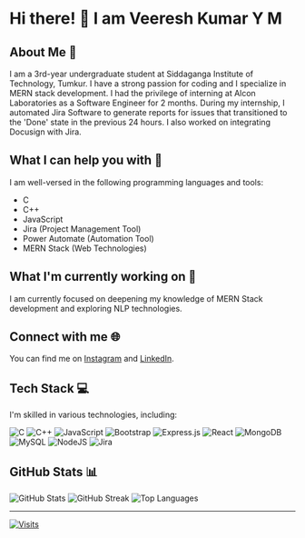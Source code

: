 # Hi there! 👋 I am Veeresh Kumar Y M

## About Me 💫
I am a 3rd-year undergraduate student at Siddaganga Institute of Technology, Tumkur. I have a strong passion for coding and I specialize in MERN stack development. I had the privilege of interning at Alcon Laboratories as a Software Engineer for 2 months. During my internship, I automated Jira Software to generate reports for issues that transitioned to the 'Done' state in the previous 24 hours. I also worked on integrating Docusign with Jira.

## What I can help you with 💬
I am well-versed in the following programming languages and tools:
- C
- C++
- JavaScript
- Jira (Project Management Tool)
- Power Automate (Automation Tool)
- MERN Stack (Web Technologies)

## What I'm currently working on 🌱
I am currently focused on deepening my knowledge of MERN Stack development and exploring NLP technologies.

## Connect with me 🌐
You can find me on [Instagram](https://instagram.com/Veeresh_ym) and [LinkedIn](https://in.linkedin.com/in/veeresh-kumar-y-m-09b779221).

## Tech Stack 💻
I'm skilled in various technologies, including:

![C](https://img.shields.io/badge/c-%2300599C.svg?style=for-the-badge&logo=c&logoColor=white)
![C++](https://img.shields.io/badge/c++-%2300599C.svg?style=for-the-badge&logo=c%2B%2B&logoColor=white)
![JavaScript](https://img.shields.io/badge/javascript-%23323330.svg?style=for-the-badge&logo=javascript&logoColor=%23F7DF1E)
![Bootstrap](https://img.shields.io/badge/bootstrap-%23563D7C.svg?style=for-the-badge&logo=bootstrap&logoColor=white)
![Express.js](https://img.shields.io/badge/express.js-%23404d59.svg?style=for-the-badge&logo=express&logoColor=%2361DAFB)
![React](https://img.shields.io/badge/react-%2320232a.svg?style=for-the-badge&logo=react&logoColor=%2361DAFB)
![MongoDB](https://img.shields.io/badge/MongoDB-%234ea94b.svg?style=for-the-badge&logo=mongodb&logoColor=white)
![MySQL](https://img.shields.io/badge/mysql-%2300f.svg?style=for-the-badge&logo=mysql&logoColor=white)
![NodeJS](https://img.shields.io/badge/node.js-6DA55F?style=for-the-badge&logo=node.js&logoColor=white)
![Jira](https://img.shields.io/badge/jira-%230A0FFF.svg?style=for-the-badge&logo=jira&logoColor=white)

## GitHub Stats 📊
![GitHub Stats](https://github-readme-stats.vercel.app/api?username=Veereshym44&theme=dark&hide_border=false&include_all_commits=false&count_private=false)
![GitHub Streak](https://github-readme-streak-stats.herokuapp.com/?user=Veereshym44&theme=dark&hide_border=false)
![Top Languages](https://github-readme-stats.vercel.app/api/top-langs/?username=Veereshym44&theme=dark&hide_border=false&layout=compact)

---

[![Visits](https://visitcount.itsvg.in/api?id=Veereshym44&icon=0&color=0)](https://visitcount.itsvg.in)
